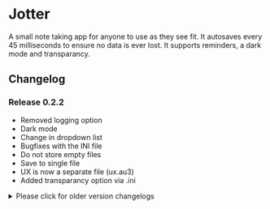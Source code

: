 # Jotter
A small note taking app for anyone to use as they see fit. It autosaves every 45 milliseconds to ensure no data is ever lost. It supports reminders, a dark mode and transparancy. 

## Changelog

### Release 0.2.2

* Removed logging option
* Dark mode
* Change in dropdown list
* Bugfixes with the INI file
* Do not store empty files
* Save to single file
* UX is now a separate file (ux.au3)
* Added transparancy option via .ini

<details>
    <summary>Please click for older version changelogs</summary>
    ### Changelog v0.2.1
    * Sort dropdown selectbox by date (last modified)
    * New config for versioning
    * Added scrollbar to dropdown list
    * Show limited items in dropdown (10)

    ### Changelog v0.2
    * Added reminders to the text

    ### Changelog v0.1.1
    * Changed filenames to %DD-%MM-%YYY.txt

    ### Changelog v0.1
    * First release
</details>